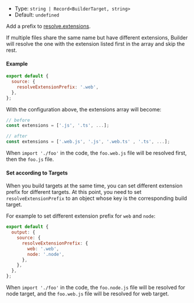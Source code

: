 - Type: `string | Record<BuilderTarget, string>`
- Default: `undefined`

Add a prefix to [resolve.extensions](https://webpack.js.org/configuration/resolve/#resolveextensions).

If multiple files share the same name but have different extensions, Builder will resolve the one with the extension listed first in the array and skip the rest.

#### Example

```js
export default {
  source: {
    resolveExtensionPrefix: '.web',
  },
};
```

With the configuration above, the extensions array will become:

```js
// before
const extensions = ['.js', '.ts', ...];

// after
const extensions = ['.web.js', '.js', '.web.ts' , '.ts', ...];
```

When `import './foo'` in the code, the `foo.web.js` file will be resolved first, then the `foo.js` file.

#### Set according to Targets

When you build targets at the same time, you can set different extension prefix for different targets. At this point, you need to set `resolveExtensionPrefix` to an object whose key is the corresponding build target.

For example to set different extension prefix for `web` and `node`:

```js
export default {
  output: {
    source: {
      resolveExtensionPrefix: {
        web: '.web',
        node: '.node',
      },
    },
  },
};
```

When `import './foo'` in the code, the `foo.node.js` file will be resolved for node target, and the `foo.web.js` file will be resolved for web target.
